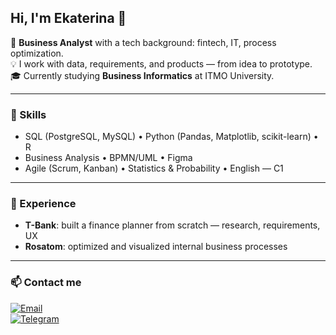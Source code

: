 ## Hi, I'm Ekaterina 👋

🎯 **Business Analyst** with a tech background: fintech, IT, process optimization.  
💡 I work with data, requirements, and products — from idea to prototype.  
🎓 Currently studying **Business Informatics** at ITMO University.

---

### 🔧 Skills

- SQL (PostgreSQL, MySQL) • Python (Pandas, Matplotlib, scikit-learn) • R  
- Business Analysis • BPMN/UML • Figma  
- Agile (Scrum, Kanban) • Statistics & Probability • English — C1

---

### 💼 Experience

- **T-Bank**: built a finance planner from scratch — research, requirements, UX  
- **Rosatom**: optimized and visualized internal business processes

---

### 📫 Contact me

[![Email](https://img.shields.io/badge/email-tronina.ekk@gmail.com-red?style=flat&logo=gmail)](mailto:tronina.ekk@gmail.com)  
[![Telegram](https://img.shields.io/badge/Telegram-@kkatrinTea-0088cc?style=flat&logo=telegram)](https://t.me/kkatrinTea)  
